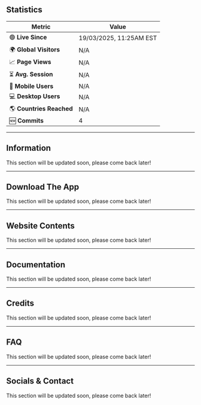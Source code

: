 ## Statistics
| Metric                 | Value               |
|------------------------|---------------------|
| 🟢 **Live Since**      | 19/03/2025, 11:25AM EST         |
| 🌍 **Global Visitors** | N/A           |
| 📈 **Page Views**      | N/A           |
| ⏳ **Avg. Session**    | N/A             |
| 📱 **Mobile Users**    | N/A                |
| 💻 **Desktop Users**   | N/A                |
| 🌎 **Countries Reached** | N/A            |
| 🆕 **Commits**   | 4            

---

## Information
This section will be updated soon, please come back later!

---

## Download The App
This section will be updated soon, please come back later!

---

## Website Contents
This section will be updated soon, please come back later!

---

## Documentation
This section will be updated soon, please come back later!

---

## Credits
This section will be updated soon, please come back later!

---

## FAQ
This section will be updated soon, please come back later!

---

## Socials & Contact
This section will be updated soon, please come back later!
